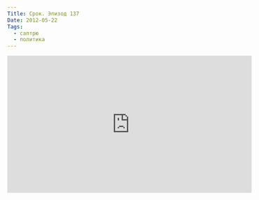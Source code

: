 ```yaml
---
Title: Срок. Эпизод 137
Date: 2012-05-22
Tags: 
  - саптрю
  - политика
---
```


<div class="text"><iframe width="560" height="315" src="http://www.youtube.com/embed/RupZW2Zcfwg?rel=0" frameborder="0" allowfullscreen="allowfullscreen"></iframe></div>